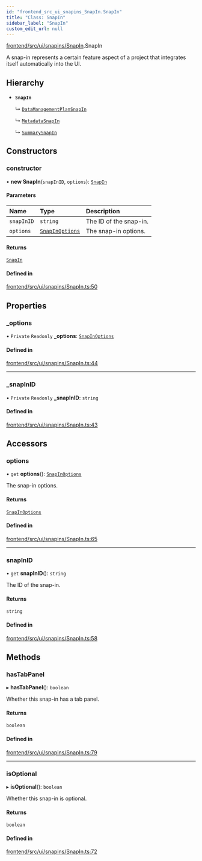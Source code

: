```yaml
---
id: "frontend_src_ui_snapins_SnapIn.SnapIn"
title: "Class: SnapIn"
sidebar_label: "SnapIn"
custom_edit_url: null
---
```


[frontend/src/ui/snapins/SnapIn](../modules/frontend_src_ui_snapins_SnapIn.md).SnapIn

A snap-in represents a certain feature aspect of a project that integrates itself automatically into the UI.

## Hierarchy

- **`SnapIn`**

  ↳ [`DataManagementPlanSnapIn`](frontend_src_ui_snapins_dmp_DataManagementPlanSnapIn.DataManagementPlanSnapIn.md)

  ↳ [`MetadataSnapIn`](frontend_src_ui_snapins_metadata_MetadataSnapIn.MetadataSnapIn.md)

  ↳ [`SummarySnapIn`](frontend_src_ui_snapins_summary_SummarySnapIn.SummarySnapIn.md)

## Constructors

### constructor

• **new SnapIn**(`snapInID`, `options`): [`SnapIn`](frontend_src_ui_snapins_SnapIn.SnapIn.md)

#### Parameters

| Name | Type | Description |
| :------ | :------ | :------ |
| `snapInID` | `string` | The ID of the snap-in. |
| `options` | [`SnapInOptions`](../interfaces/frontend_src_ui_snapins_SnapIn.SnapInOptions.md) | The snap-in options. |

#### Returns

[`SnapIn`](frontend_src_ui_snapins_SnapIn.SnapIn.md)

#### Defined in

[frontend/src/ui/snapins/SnapIn.ts:50](https://github.com/Soroush9978/rds-ng/blob/5673246/src/frontend/src/ui/snapins/SnapIn.ts#L50)

## Properties

### \_options

• `Private` `Readonly` **\_options**: [`SnapInOptions`](../interfaces/frontend_src_ui_snapins_SnapIn.SnapInOptions.md)

#### Defined in

[frontend/src/ui/snapins/SnapIn.ts:44](https://github.com/Soroush9978/rds-ng/blob/5673246/src/frontend/src/ui/snapins/SnapIn.ts#L44)

___

### \_snapInID

• `Private` `Readonly` **\_snapInID**: `string`

#### Defined in

[frontend/src/ui/snapins/SnapIn.ts:43](https://github.com/Soroush9978/rds-ng/blob/5673246/src/frontend/src/ui/snapins/SnapIn.ts#L43)

## Accessors

### options

• `get` **options**(): [`SnapInOptions`](../interfaces/frontend_src_ui_snapins_SnapIn.SnapInOptions.md)

The snap-in options.

#### Returns

[`SnapInOptions`](../interfaces/frontend_src_ui_snapins_SnapIn.SnapInOptions.md)

#### Defined in

[frontend/src/ui/snapins/SnapIn.ts:65](https://github.com/Soroush9978/rds-ng/blob/5673246/src/frontend/src/ui/snapins/SnapIn.ts#L65)

___

### snapInID

• `get` **snapInID**(): `string`

The ID of the snap-in.

#### Returns

`string`

#### Defined in

[frontend/src/ui/snapins/SnapIn.ts:58](https://github.com/Soroush9978/rds-ng/blob/5673246/src/frontend/src/ui/snapins/SnapIn.ts#L58)

## Methods

### hasTabPanel

▸ **hasTabPanel**(): `boolean`

Whether this snap-in has a tab panel.

#### Returns

`boolean`

#### Defined in

[frontend/src/ui/snapins/SnapIn.ts:79](https://github.com/Soroush9978/rds-ng/blob/5673246/src/frontend/src/ui/snapins/SnapIn.ts#L79)

___

### isOptional

▸ **isOptional**(): `boolean`

Whether this snap-in is optional.

#### Returns

`boolean`

#### Defined in

[frontend/src/ui/snapins/SnapIn.ts:72](https://github.com/Soroush9978/rds-ng/blob/5673246/src/frontend/src/ui/snapins/SnapIn.ts#L72)
